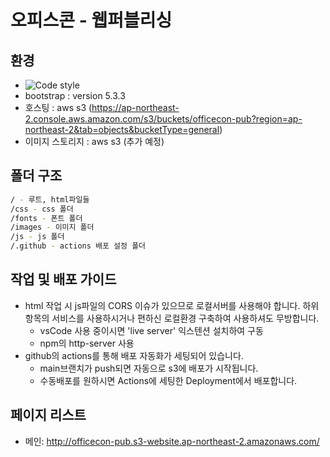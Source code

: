 # 오피스콘 - 웹퍼블리싱

## 환경

- ![Code style](https://img.shields.io/badge/code_style-prettier-ff69b4.svg)
- bootstrap : version 5.3.3
- 호스팅 : aws s3 (https://ap-northeast-2.console.aws.amazon.com/s3/buckets/officecon-pub?region=ap-northeast-2&tab=objects&bucketType=general)
- 이미지 스토리지 : aws s3 (추가 예정)

## 폴더 구조

```sh
/ - 루트, html파일들
/css - css 폴더
/fonts - 폰트 폴더
/images - 이미지 폴더
/js - js 폴더
/.github - actions 배포 설정 폴더
```

## 작업 및 배포 가이드

- html 작업 시 js파일의 CORS 이슈가 있으므로 로컬서버를 사용해야 합니다. 하위 항목의 서비스를 사용하시거나 편하신 로컬환경 구축하여 사용하셔도 무방합니다.
  - vsCode 사용 중이시면 'live server' 익스텐션 설치하여 구동
  - npm의 http-server 사용
- github의 actions를 통해 배포 자동화가 세팅되어 있습니다.
  - main브랜치가 push되면 자동으로 s3에 배포가 시작됩니다.
  - 수동배포를 원하시면 Actions에 세팅한 Deployment에서 배포합니다.

## 페이지 리스트

- 메인: http://officecon-pub.s3-website.ap-northeast-2.amazonaws.com/
